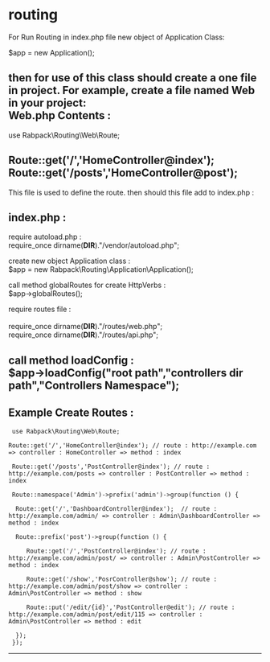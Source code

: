 # routing
For Run Routing in index.php file new object of Application Class:

$app = new Application();

then for use of this class should create a one file in project. 
For example, create a file named Web in your project:<br>
Web.php Contents : 
--------------------------------------------
use Rabpack\Routing\Web\Route;

Route::get('/','HomeController@index');<br>
Route::get('/posts','HomeController@post');<br>
---------------------------------------------
This file is used to define the route.
then should this file add to index.php :<br> 

index.php : 
-----------------------------------------------------------------------------
  require autoload.php : <br>
  require_once dirname(__DIR__)."/vendor/autoload.php"; <br>
  
   create new object Application class : <br> 
  $app = new Rabpack\Routing\Application\Application();<br>
  
  call method globalRoutes for create HttpVerbs : <br>
  $app->globalRoutes();<br>
  
  require routes file : <br>  
  require_once dirname(__DIR__)."/routes/web.php";<br>
  require_once dirname(__DIR__)."/routes/api.php";<br>
  
  call method loadConfig : <br>
  $app->loadConfig("root path","controllers dir path","Controllers Namespace");<br>
-----------------------------------------------------------------------------
  Example Create Routes : <br>
-----------------------------------------------------------------------------
     use Rabpack\Routing\Web\Route;
  
    Route::get('/','HomeController@index'); // route : http://example.com => controller : HomeController => method : index 
  
     Route::get('/posts','PostController@index'); // route : http://example.com/posts => controller : PostController => method : index 
  
     Route::namespace('Admin')->prefix('admin')->group(function () { 
  
      Route::get('/','DashboardController@index');  // route : http://example.com/admin/ => controller : Admin\DashboardController => method : index 
      
      Route::prefix('post')->group(function () {
      
         Route::get('/','PostController@index'); // route : http://example.com/admin/post/ => controller : Admin\PostController => method : index 
         
         Route::get('/show','PosrController@show'); // route : http://example.com/admin/post/show => controller : Admin\PostController => method : show
         
         Route::put('/edit/{id}','PostController@edit'); // route : http://example.com/admin/post/edit/115 => controller : Admin\PostController => method : edit
         
      });
     });
  -----------------------------------------------------------------------------
